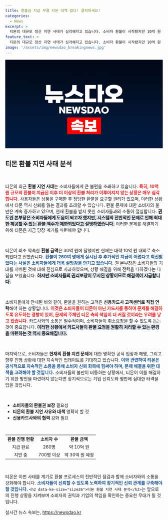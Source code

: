 ```yaml
---
title: 환불금 지급 부결 티몬 대책 없다! 클릭하세요!
categories:
  - News
excerpt: >
  티몬의 대규모 정산 지연 사태가 심각해지고 있습니다. 소비자 환불이 시작됐지만 10억 원 지급 후 중단되었고, 피해자들이 몰린 본사에서는 불만이 폭주하고 있습니다. 고객들은 카드사로 직접 취소 요청해야만 합니다.
feature_text: >
  티몬의 대규모 정산 지연 사태가 심각해지고 있습니다. 소비자 환불이 시작됐지만 10억 원 지급 후 중단되었고, 피해자들이 몰린 본사에서는 불만이 폭주하고 있습니다. 고객들은 카드사로 직접 취소 요청해야만 합니다.
image: '/assets/img/newsdao_breakingnews.jpg'
---
```


<p><img src="/assets/img/newsdao_breakingnews.jpg" alt="flaretime 속보" /></p>

<h2 data-ke-size="size26">티몬 환불 지연 사태 분석</h2>

<p data-ke-size="size16">&nbsp;</p>

<p>티몬의 최근 <strong>환불 지연 사태</strong>는 소비자들에게 큰 불편을 초래하고 있습니다. <b><span style="color: #ee2323;">특히, 10억 원 규모의 환불이 지급된 이후 더 이상의 환불 처리가 이루어지지 않는 상황은 매우 심각합니다.</span></b> 사용자들은 상품을 구매한 후 정당한 환불을 요구할 권리가 있으며, 이러한 상황에서 티몬 역시 신뢰를 잃는 결과를 초래할 수 있습니다. 환불 문제에 대한 소비자의 불만은 계속 증가하고 있으며, 현재 환불을 받지 못한 소비자들과의 소통이 절실합니다. <b><span style="background-color: #21538527;">권도완 본부장은 소비자들에게 도움이 되고자 했지만, 시스템의 전반적인 문제로 인해 최대한 제공할 수 있는 환불 액수가 제한되었다고 설명하였습니다.</span></b> 이러한 문제를 해결하기 위해 티몬은 지금 당장 계기를 마련해야 합니다.</p>

<p data-ke-size="size16">&nbsp;</p>

<p>티몬이 최초 약속한 <strong>환불 금액</strong>은 30억 원에 달했지만 현재는 대략 10억 원 내외로 축소되었다고 전했습니다. <b><span style="color: #1a5490;">환불이 260여 명에게 실시된 후 추가적인 지급이 어렵다고 회신받았다는 사실은 소비자들에게 더욱 실망감을 안기고 있습니다.</span></b> 권 본부장은 소비자들의 기대를 저버린 것에 대해 진심으로 사과하였으며, 상황 해결을 위해 전력을 다하겠다는 다짐을 보였습니다. <b><span style="background-color: #21538527;">하지만 소비자들의 권리보장이 무시된 상황이므로 해결책이 시급합니다.</span></b> </p>

<p data-ke-size="size16">&nbsp;</p>

<p>소비자들에게 안내된 바와 같이, 환불을 원하는 고객은 <strong>신용카드사 고객센터로 직접 연락</strong>해야 하는 상황입니다. <b><span style="color: #ee2323;">이것은 소비자들이 티몬이 아닌 카드사를 통하여 문제를 해결하도록 유도하는 경향이 있어, 문제의 주체인 티몬 측의 책임이 더 커질 것이라는 우려를 낳고 있습니다.</span></b> 카드사와의 소통은 필수적이며, 소비자들이 취소요청을 할 수 있도록 돕는 것이 중요합니다. <b><span style="background-color: #21538527;">이러한 상황에서 카드사들이 환불 요청을 원활히 처리할 수 있는 환경을 마련하는 것 역시 중요해집니다.</span></b></p>

<p data-ke-size="size16">&nbsp;</p>

<p>마지막으로, 소비자들은 <strong>현재의 환불 지연 문제</strong>에 대한 명확한 공식 입장과 해명, 그리고 향후 진행 상황에 대한 지속적인 업데이트를 기대하고 있습니다. <b><span style="color: #1a5490;">이와 관련하여 티몬은 공식적으로 지속적인 소통을 통해 소비자 신뢰 회복에 힘써야 하며, 문제 해결을 위한 대책을 고려해야 할 것입니다.</span></b> 소비자들의 불만이 비등하는 상황에서, 티몬이 이를 해결하기 위한 방안을 마련하지 않는다면 장기적으로는 기업 신뢰도와 평판에 심대한 타격을 입을 것입니다.</p>

<p data-ke-size="size16">&nbsp;</p>

<ul>
    <li><b>소비자들의 환불권 보장</b> 필요성</li>
    <li><b>티몬의 환불 지연 사유와 대책</b> 명확히 할 것</li>
    <li><b>신용카드사와의 협력</b> 강화 필요</li>
</ul>

<p data-ke-size="size16">&nbsp;</p>

<table style="width: 100%; border-collapse: collapse;">
    <tr>
        <td style="text-align: center; height: 17px;"><b>환불 진행 현황</b></td>
        <td style="text-align: center; height: 17px;"><b>소비자 수</b></td>
        <td style="text-align: center; height: 17px;"><b>환불 금액</b></td>
    </tr>
    <tr>
        <td style="text-align: center; height: 17px;">지급 완료</td>
        <td style="text-align: center; height: 17px;">260명</td>
        <td style="text-align: center; height: 17px;">약 10억 원</td>
    </tr>
    <tr>
        <td style="text-align: center; height: 17px;">지연 중</td>
        <td style="text-align: center; height: 17px;">700명 이상</td>
        <td style="text-align: center; height: 17px;">약 30억 원 예정</td>
    </tr>
</table>

<p data-ke-size="size16">&nbsp;</p>

<p>티몬은 이번 사태를 계기로 환불 프로세스의 전반적인 점검과 함께 소비자와의 소통을 강화해야 합니다. <b><span style="color: #1a5490;">소비자들이 신뢰할 수 있도록 노력하여 장기적인 신뢰 관계를 구축해야 할 것입니다.</span></b> <code>&lt;h2 data-ke-size="size26"&gt;티몬 환불 지연 사태 분석&lt;/h2&gt;</code>는 앞으로의 진행 상황을 지켜보며 소비자의 권익과 기업의 책임을 확인하는 중요한 무대가 될 것입니다.</p>
실시간 뉴스 속보는, <a href="https://newsdao.kr" rel="dofollow">https://newsdao.kr</a>


